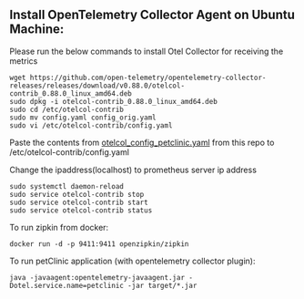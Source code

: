 ## Install OpenTelemetry Collector Agent on Ubuntu Machine:
Please run the below commands to install Otel Collector for receiving the metrics

```shell
wget https://github.com/open-telemetry/opentelemetry-collector-releases/releases/download/v0.88.0/otelcol-contrib_0.88.0_linux_amd64.deb
sudo dpkg -i otelcol-contrib_0.88.0_linux_amd64.deb
sudo cd /etc/otelcol-contrib
sudo mv config.yaml config_orig.yaml
sudo vi /etc/otelcol-contrib/config.yaml
```
Paste the contents from [otelcol_config_petclinic.yaml](otelcol_config_petclinic.yaml) from this repo to /etc/otelcol-contrib/config.yaml

Change the ipaddress(localhost) to prometheus server ip address

```shell
sudo systemctl daemon-reload
sudo service otelcol-contrib stop
sudo service otelcol-contrib start
sudo service otelcol-contrib status
```

To run zipkin from docker: 
```shell
docker run -d -p 9411:9411 openzipkin/zipkin 
```

To run petClinic application (with opentelemetry collector plugin): 
```shell
java -javaagent:opentelemetry-javaagent.jar -Dotel.service.name=petclinic -jar target/*.jar
```

